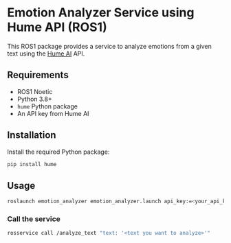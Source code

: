# Emotion Analyzer Service using Hume API (ROS1)

This ROS1 package provides a service to analyze emotions from a given text using the [Hume AI](https://www.hume.ai/) API.

## Requirements

- ROS1 Noetic
- Python 3.8+
- `hume` Python package
- An API key from Hume AI

## Installation

Install the required Python package:

```bash
pip install hume
```

## Usage

```bash
roslaunch emotion_analyzer emotion_analyzer.launch api_key:=<your_api_key>
```

### Call the service
```bash
rosservice call /analyze_text "text: '<text you want to analyze>'"
```

